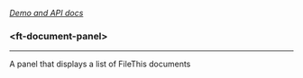 [_Demo and API docs_](https://filethis.github.io/ft-document-panel/components/ft-document-panel/)

### \<ft-document-panel\>

-----------------------------------------------------------

A panel that displays a list of FileThis documents